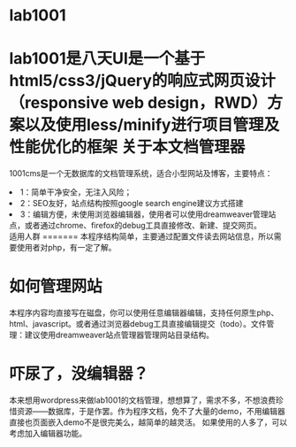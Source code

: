 lab1001
=======
lab1001是八天UI是一个基于html5/css3/jQuery的响应式网页设计（responsive web design，RWD）方案以及使用less/minify进行项目管理及性能优化的框架
关于本文档管理器
=======
1001cms是一个无数据库的文档管理系统，适合小型网站及博客，主要特点：

<li>1：简单干净安全，无注入风险；</li>

<li>2：SEO友好，站点结构按照google search engine建议方式搭建</li>

<li>3：编辑方便，未使用浏览器编辑器，使用者可以使用dreamweaver管理站点，或者通过chrome、firefox的debug工具直接修改、新建、提交网页。

</li>
适用人群
=======
本程序结构简单，主要通过配置文件读去网站信息，所以需要使用者对php，有一定了解。

如何管理网站
=======
本程序内容均直接写在磁盘，你可以使用任意编辑器编辑，支持任何原生php、html、javascript。或者通过浏览器debug工具直接编辑提交（todo）。文件管理：建议使用dreamweaver站点管理器管理网站目录结构。

吓尿了，没编辑器？
=======
本来想用wordpress来做lab1001的文档管理，想想算了，需求不多，不想浪费珍惜资源——数据库，于是作罢。作为程序文档，免不了大量的demo，不用编辑器直接也页面嵌入demo不是很完美么，越简单的越灵活。
如果使用的人多了，可以考虑加入编辑器功能。
